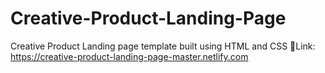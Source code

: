 # Creative-Product-Landing-Page
Creative Product Landing page template built using HTML and CSS
📎Link: https://creative-product-landing-page-master.netlify.com

